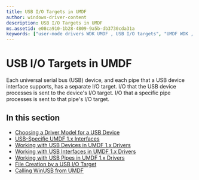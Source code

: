 ```yaml
---
title: USB I/O Targets in UMDF
author: windows-driver-content
description: USB I/O Targets in UMDF
ms.assetid: e08ca910-1b28-4809-9a5b-db3730cda31a
keywords: ["user-mode drivers WDK UMDF , USB I/O targets", "UMDF WDK , USB I/O targets", "User-Mode Driver Framework WDK , USB I/O targets", "framework-based drivers WDK UMDF , USB I/O targets", "USB I/O targets WDK UMDF", "I/O targets WDK UMDF , USB"]
---
```


# USB I/O Targets in UMDF


Each universal serial bus (USB) device, and each pipe that a USB device interface supports, has a separate I/O target. I/O that the USB device processes is sent to the device's I/O target. I/O that a specific pipe processes is sent to that pipe's I/O target.

## In this section


-   [Choosing a Driver Model for a USB Device](choosing-a-driver-model-for-a-usb-device.md)
-   [USB-Specific UMDF 1.x Interfaces](usb-specific-umdf-1-x-interfaces.md)
-   [Working with USB Devices in UMDF 1.x Drivers](working-with-usb-devices-in-umdf-1-x-drivers.md)
-   [Working with USB Interfaces in UMDF 1.x Drivers](working-with-usb-interfaces-in-umdf-1-x-drivers.md)
-   [Working with USB Pipes in UMDF 1.x Drivers](working-with-usb-pipes-in-umdf-1-x-drivers.md)
-   [File Creation by a USB I/O Target](file-creation-by-a-usb-i-o-target.md)
-   [Calling WinUSB from UMDF](escaping-to-winusb.md)

 

 





